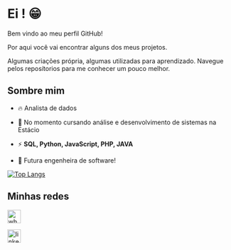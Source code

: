 
# Ei ! 😁


Bem vindo ao meu perfil GitHub!

Por aqui você vai encontrar alguns dos meus projetos.

Algumas criações própria, algumas utilizadas para aprendizado.
Navegue pelos reposítorios para me conhecer um pouco melhor. 

## Sombre mim

- 🔥 Analista de dados

- 🔭 No momento cursando análise e desenvolvimento de sistemas na Estácio

- ⚡ **SQL, Python, JavaScript,  PHP, JAVA**

- 👀 Futura engenheira de software!


[![Top Langs](https://github-readme-stats.vercel.app/api/top-langs/?username=manuferreira2&&layout=compact&langs_count=8&theme=blueberry)](https://github.com/anuraghazra/github-readme-stats)

## Minhas redes

[<img src='https://img.shields.io/badge/WhatsApp-25D366?style=for-the-badge&logo=whatsapp&logoColor=white' alt='whatsapp' height='30'>](https://wa.me/553191105365) 

[<img src='https://img.shields.io/badge/LinkedIn-0077B5?style=for-the-badge&logo=linkedin&logoColor=white' alt='linkedin' height='30'>](https://www.linkedin.com/in/emanuelle-ferreira-936218243/)